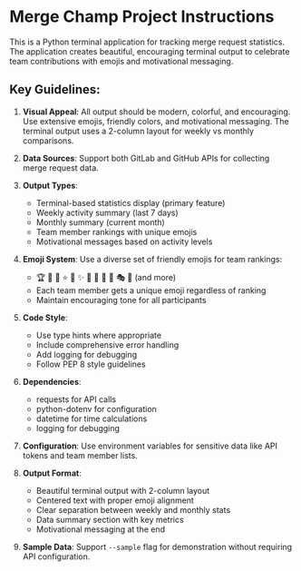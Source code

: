 <!-- Use this file to provide workspace-specific custom instructions to Copilot. For more details, visit https://code.visualstudio.com/docs/copilot/copilot-customization#_use-a-githubcopilotinstructionsmd-file -->

# Merge Champ Project Instructions

This is a Python terminal application for tracking merge request statistics. The application creates beautiful, encouraging terminal output to celebrate team contributions with emojis and motivational messaging.

## Key Guidelines:

1. **Visual Appeal**: All output should be modern, colorful, and encouraging. Use extensive emojis, friendly colors, and motivational messaging. The terminal output uses a 2-column layout for weekly vs monthly comparisons.

2. **Data Sources**: Support both GitLab and GitHub APIs for collecting merge request data.

3. **Output Types**: 
   - Terminal-based statistics display (primary feature)
   - Weekly activity summary (last 7 days)
   - Monthly summary (current month)
   - Team member rankings with unique emojis
   - Motivational messages based on activity levels

4. **Emoji System**: Use a diverse set of friendly emojis for team rankings:
   - 🏆 🥈 🥉 ⭐ 🌟 ✨ 💫 🌺 🎸 🎪 🎭 🎲 (and more)
   - Each team member gets a unique emoji regardless of ranking
   - Maintain encouraging tone for all participants

5. **Code Style**:
   - Use type hints where appropriate
   - Include comprehensive error handling
   - Add logging for debugging
   - Follow PEP 8 style guidelines

6. **Dependencies**: 
   - requests for API calls
   - python-dotenv for configuration
   - datetime for time calculations
   - logging for debugging

7. **Configuration**: Use environment variables for sensitive data like API tokens and team member lists.

8. **Output Format**: 
   - Beautiful terminal output with 2-column layout
   - Centered text with proper emoji alignment
   - Clear separation between weekly and monthly stats
   - Data summary section with key metrics
   - Motivational messaging at the end

9. **Sample Data**: Support `--sample` flag for demonstration without requiring API configuration.
